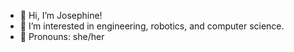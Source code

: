 - 🌸 Hi, I’m Josephine!
- 🌸 I’m interested in engineering, robotics, and computer science.
- 🌸 Pronouns: she/her
